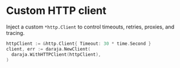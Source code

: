 # Custom HTTP client

Inject a custom `*http.Client` to control timeouts, retries, proxies, and tracing.

```go
httpClient := &http.Client{ Timeout: 30 * time.Second }
client, err := daraja.NewClient(
  daraja.WithHTTPClient(httpClient),
)
```
